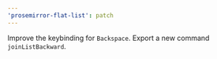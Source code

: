 ```yaml
---
'prosemirror-flat-list': patch
---
```


Improve the keybinding for `Backspace`. Export a new command `joinListBackward`. 
